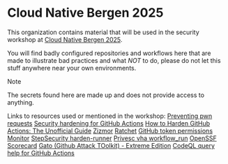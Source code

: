 # Cloud Native Bergen 2025

This organization contains material that will be used in the security workshop at [Cloud Native Bergen 2025](https://2025.cloudnativebergen.dev).

You will find badly configured repositories and workflows here that are made to illustrate bad practices and what _NOT_ to do, please do not let this stuff anywhere near your own environments. 

> [!NOTE]  
> The secrets found here are made up and does not provide access to anything.

Links to resources used or mentioned in the workshop:
[Preventing pwn requests](https://securitylab.github.com/resources/github-actions-preventing-pwn-requests/)
[Security hardening for GitHub Actions](https://docs.github.com/en/enterprise-cloud@latest/enterprise-onboarding/github-actions-for-your-enterprise/security-hardening-for-github-actions)
[How to Harden GitHub Actions: The Unofficial Guide](https://www.wiz.io/blog/github-actions-security-guide)
[Zizmor](https://docs.zizmor.sh)
[Ratchet](https://github.com/sethvargo/ratchet/)
[GitHub token permissions Monitor](https://github.com/GitHubSecurityLab/actions-permissions/)
[StepSecurity harden-runner](https://github.com/step-security/harden-runner)
[Privesc vha workflow_run](https://www.legitsecurity.com/blog/github-privilege-escalation-vulnerability)
[OpenSSF Scorecard](https://scorecard.dev/)
[Gato (Github Attack TOolkit) - Extreme Edition](https://adnanekhan.github.io/gato-x/)
[CodeQL query help for GitHub Actions](https://codeql.github.com/codeql-query-help/actions/)
